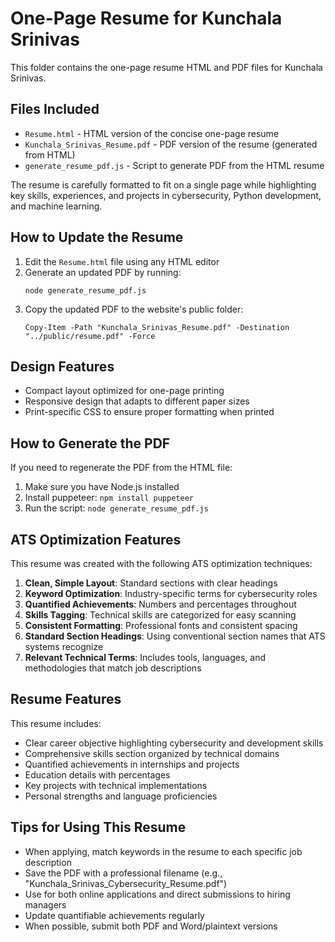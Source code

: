 # One-Page Resume for Kunchala Srinivas

This folder contains the one-page resume HTML and PDF files for Kunchala Srinivas.

## Files Included

- `Resume.html` - HTML version of the concise one-page resume
- `Kunchala_Srinivas_Resume.pdf` - PDF version of the resume (generated from HTML)
- `generate_resume_pdf.js` - Script to generate PDF from the HTML resume

The resume is carefully formatted to fit on a single page while highlighting key skills, experiences, and projects in cybersecurity, Python development, and machine learning.

## How to Update the Resume

1. Edit the `Resume.html` file using any HTML editor
2. Generate an updated PDF by running:
   ```
   node generate_resume_pdf.js
   ```
3. Copy the updated PDF to the website's public folder:
   ```
   Copy-Item -Path "Kunchala_Srinivas_Resume.pdf" -Destination "../public/resume.pdf" -Force
   ```

## Design Features

- Compact layout optimized for one-page printing
- Responsive design that adapts to different paper sizes
- Print-specific CSS to ensure proper formatting when printed

## How to Generate the PDF

If you need to regenerate the PDF from the HTML file:

1. Make sure you have Node.js installed
2. Install puppeteer: `npm install puppeteer`
3. Run the script: `node generate_resume_pdf.js`

## ATS Optimization Features

This resume was created with the following ATS optimization techniques:

1. **Clean, Simple Layout**: Standard sections with clear headings
2. **Keyword Optimization**: Industry-specific terms for cybersecurity roles
3. **Quantified Achievements**: Numbers and percentages throughout
4. **Skills Tagging**: Technical skills are categorized for easy scanning
5. **Consistent Formatting**: Professional fonts and consistent spacing
6. **Standard Section Headings**: Using conventional section names that ATS systems recognize
7. **Relevant Technical Terms**: Includes tools, languages, and methodologies that match job descriptions

## Resume Features

This resume includes:

- Clear career objective highlighting cybersecurity and development skills
- Comprehensive skills section organized by technical domains
- Quantified achievements in internships and projects
- Education details with percentages
- Key projects with technical implementations
- Personal strengths and language proficiencies

## Tips for Using This Resume

- When applying, match keywords in the resume to each specific job description
- Save the PDF with a professional filename (e.g., "Kunchala_Srinivas_Cybersecurity_Resume.pdf")
- Use for both online applications and direct submissions to hiring managers
- Update quantifiable achievements regularly
- When possible, submit both PDF and Word/plaintext versions
